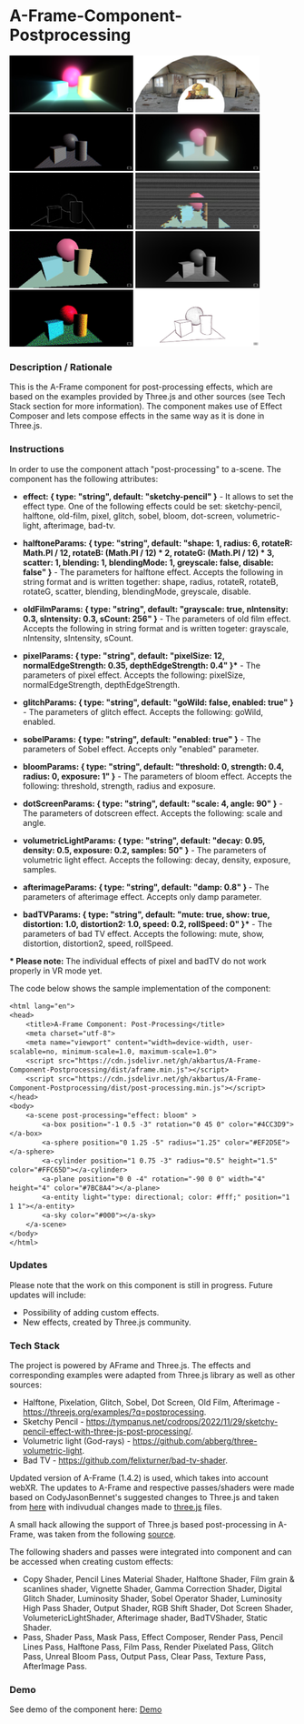 # A-Frame-Component-Postprocessing
<img src="img/1.jpg" title="screen capture" alt="screen capture" height="100">
<img src="img/2.jpg" title="screen capture" alt="screen capture" height="100">
<img src="img/3.jpg" title="screen capture" alt="screen capture" height="100">
<img src="img/4.jpg" title="screen capture" alt="screen capture" height="100">
<img src="img/5.jpg" title="screen capture" alt="screen capture" height="100">
<img src="img/6.jpg" title="screen capture" alt="screen capture" height="100">
<img src="img/7.jpg" title="screen capture" alt="screen capture" height="100">
<img src="img/8.jpg" title="screen capture" alt="screen capture" height="100">
<img src="img/9.jpg" title="screen capture" alt="screen capture" height="100">
<img src="img/10.jpg" title="screen capture" alt="screen capture" height="100">

### **Description / Rationale**
This is the A-Frame component for post-processing effects, which are based on the examples provided by Three.js and other sources (see Tech Stack section for more information). The component makes use of Effect Composer and lets compose effects in the same way as it is done in Three.js.


### **Instructions**
In order to use the component attach "post-processing" to a-scene. The component has the following attributes: 
* <b>effect: { type: "string", default: "sketchy-pencil" }</b> - It allows to set the effect type. One of the following effects could be set: sketchy-pencil, halftone, old-film, pixel, glitch, sobel, bloom, dot-screen, volumetric-light, afterimage, bad-tv. 
    
* <b>halftoneParams: { type: "string", default: "shape: 1, radius: 6, rotateR: Math.PI / 12, rotateB: (Math.PI / 12) * 2, rotateG: (Math.PI / 12) * 3, scatter: 1, blending: 1, blendingMode: 1, greyscale: false, disable: false" }</b> - The parameters for halftone effect. Accepts the following in string format and is written together: shape, radius, rotateR, rotateB, rotateG, scatter, blending, blendingMode, greyscale, disable.
    
* <b>oldFilmParams: { type: "string", default: "grayscale: true, nIntensity: 0.3, sIntensity: 0.3, sCount: 256" }</b> - The parameters of old film effect. Accepts the following in string format and is written togeter: grayscale, nIntensity, sIntensity, sCount.

* <b>pixelParams: { type: "string", default: "pixelSize: 12, normalEdgeStrength: 0.35, depthEdgeStrength: 0.4" }*</b> - The parameters of pixel effect. Accepts the following: pixelSize, normalEdgeStrength, depthEdgeStrength.

* <b>glitchParams: { type: "string", default: "goWild: false, enabled: true" }</b> - The parameters of glitch effect. Accepts the following: goWild, enabled. 

* <b>sobelParams: { type: "string", default: "enabled: true" }</b> - The parameters of Sobel effect. Accepts only "enabled" parameter.

* <b>bloomParams: { type: "string", default: "threshold: 0, strength: 0.4, radius: 0, exposure: 1" }</b> - The parameters of bloom effect. Accepts the following: threshold, strength, radius and exposure.

* <b>dotScreenParams: { type: "string", default: "scale: 4, angle: 90" }</b> - The parameters of dotscreen effect. Accepts the following: scale and angle. 

* <b>volumetricLightParams: { type: "string", default: "decay: 0.95, density: 0.5, exposure: 0.2, samples: 50" }</b> - The parameters of volumetric light effect. Accepts the following: decay, density, exposure, samples.

* <b>afterimageParams: { type: "string", default: "damp: 0.8" } </b> - The parameters of afterimage effect. Accepts only damp parameter. 

* <b>badTVParams: { type: "string", default: "mute: true, show: true, distortion: 1.0, distortion2: 1.0, speed: 0.2, rollSpeed: 0" }*</b> - The parameters of bad TV effect. Accepts the following: mute, show, distortion, distortion2, speed, rollSpeed.

<b>* Please note:</b> The individual effects of pixel and badTV do not work properly in VR mode yet.  

The code below shows the sample implementation of the component:
```
<html lang="en">
<head>
    <title>A-Frame Component: Post-Processing</title>
    <meta charset="utf-8">
    <meta name="viewport" content="width=device-width, user-scalable=no, minimum-scale=1.0, maximum-scale=1.0">
    <script src="https://cdn.jsdelivr.net/gh/akbartus/A-Frame-Component-Postprocessing/dist/aframe.min.js"></script>
    <script src="https://cdn.jsdelivr.net/gh/akbartus/A-Frame-Component-Postprocessing/dist/post-processing.min.js"></script>
</head>
<body>
    <a-scene post-processing="effect: bloom" >
        <a-box position="-1 0.5 -3" rotation="0 45 0" color="#4CC3D9"></a-box>
        <a-sphere position="0 1.25 -5" radius="1.25" color="#EF2D5E"></a-sphere>
        <a-cylinder position="1 0.75 -3" radius="0.5" height="1.5" color="#FFC65D"></a-cylinder>
        <a-plane position="0 0 -4" rotation="-90 0 0" width="4" height="4" color="#7BC8A4"></a-plane>
        <a-entity light="type: directional; color: #fff;" position="1 1 1"></a-entity>
        <a-sky color="#000"></a-sky> 
    </a-scene>
</body>
</html>
```

### **Updates**
Please note that the work on this component is still in progress. Future updates will include:
* Possibility of adding custom effects.
* New effects, created by Three.js community.

### **Tech Stack**
The project is powered by AFrame and Three.js. The effects and corresponding examples were adapted from Three.js library as well as other sources:
* Halftone, Pixelation, Glitch, Sobel, Dot Screen, Old Film, Afterimage - https://threejs.org/examples/?q=postprocessing.
* Sketchy Pencil - https://tympanus.net/codrops/2022/11/29/sketchy-pencil-effect-with-three-js-post-processing/.
* Volumetric light (God-rays) - https://github.com/abberg/three-volumetric-light.
* Bad TV - https://github.com/felixturner/bad-tv-shader.

Updated version of A-Frame (1.4.2) is used, which takes into account webXR. The updates to A-Frame and respective passes/shaders were made based on CodyJasonBennet's suggested changes to Three.js and taken from <a href="https://github.com/mrdoob/three.js/pull/26160">here</a> with indivudual changes made to <a href="https://github.com/CodyJasonBennett/three.js/commit/9719d00d36467508b4e36b8097908648e1f368b3">three.js</a> files. 

A small hack allowing the support of Three.js based post-processing in A-Frame, was taken from the following <a href="https://stackoverflow.com/questions/68991451/is-there-a-way-to-implement-the-three-js-effect-composer-into-aframe-with-vr-mod">source</a>.  

The following shaders and passes were integrated into component and can be accessed when creating custom effects:
* Copy Shader, Pencil Lines Material Shader, Halftone Shader, Film grain & scanlines shader, Vignette Shader, Gamma Correction Shader, Digital Glitch Shader, Luminosity Shader, Sobel Operator Shader, Luminosity High Pass Shader, Output Shader, RGB Shift Shader, Dot Screen Shader, VolumetericLightShader, Afterimage shader, BadTVShader, Static Shader.
* Pass, Shader Pass, Mask Pass, Effect Composer, Render Pass, Pencil Lines Pass, Halftone Pass, Film Pass, Render Pixelated Pass, Glitch Pass, Unreal Bloom Pass, Output Pass, Clear Pass, Texture Pass, AfterImage Pass.
        
### **Demo**
See demo of the component here: [Demo](https://post-processing.glitch.me/)
